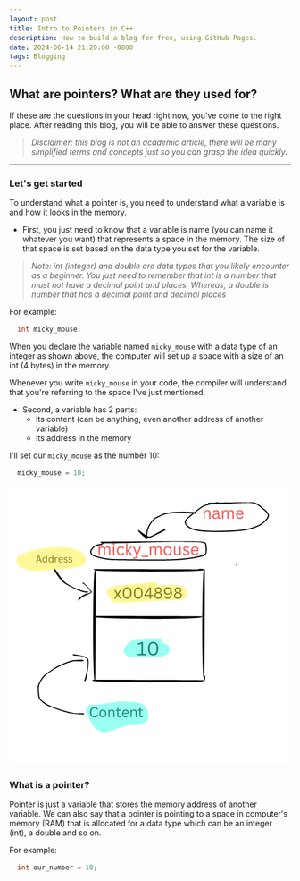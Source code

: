 ```yaml
---
layout: post
title: Intro to Pointers in C++
description: How to build a blog for free, using GitHub Pages.
date: 2024-06-14 21:20:00 -0800
tags: Blogging
---
```


## What are pointers? What are they used for? 

If these are the questions in your head right now, you've come to the right place. After reading this blog, you will be able to answer these questions.


> *Disclaimer: this blog is not an academic article, there will be many simplified terms and concepts just so you can grasp the idea quickly.*

---

### Let's get started

To understand what a pointer is, you need to understand what a variable is and how it looks in the memory.

* First, you just need to know that a variable is name (you can name it whatever you want) that represents a space in the memory. The size of that space is set based on the data type you set for the variable.

> *Note: int (integer) and double are data types that you likely encounter as a beginner. You just need to remember that int is a number that must not have a decimal point and places. Whereas, a double is number that has a decimal point and decimal places*

For example:
```C++
  int micky_mouse;
```

When you declare the variable named `micky_mouse` with a data type of an integer as shown above, the computer will set up a space with a size of an int (4 bytes) in the memory.

Whenever you write `micky_mouse` in your code, the compiler will understand that you're referring to the space I've just mentioned.

* Second, a variable has 2 parts:
  * its content (can be anything, even another address of another variable)
  * its address in the memory

I'll set our `micky_mouse` as the number 10:
```C++
  micky_mouse = 10;
```
![A variable](/assets/x004898.png)


### What is a pointer?

Pointer is just a variable that stores the memory address of another variable. We can also say that a pointer is pointing to a space in computer's memory (RAM) that is allocated for a data type which can be an integer (int), a double and so on.

For example:
```C++
  int our_number = 10;
```

